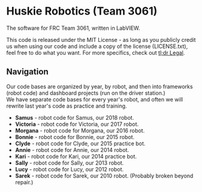 Huskie Robotics (Team 3061) 
=========
The software for FRC Team 3061, written in LabVIEW.

This code is released under the MIT License - as long as you publicly credit us when using our code and include a copy of the license (LICENSE.txt), feel free to do what you want. For more specifics, check out [tl;dr Legal](https://tldrlegal.com/license/mit-license).

## Navigation

Our code bases are organized by year, by robot, and then into frameworks (robot code) and dashboard projects (run on the driver station.)  
We have separate code bases for every year's robot, and often we will rewrite last year's code as practice and training.
  - **Samus** - robot code for Samus, our 2018 robot.
  - **Victoria** - robot code for Victoria, our 2017 robot.
  - **Morgana** - robot code for Morgana, our 2016 robot.
  - **Bonnie** - robot code for Bonnie, our 2015 robot.
  - **Clyde** - robot code for Clyde, our 2015 practice bot.
  - **Annie** - robot code for Annie, our 2014 robot.
  - **Kari** - robot code for Kari, our 2014 practice bot.
  - **Sally** - robot code for Sally, our 2013 robot.
  - **Lucy** - robot code for Lucy, our 2012 robot.
  - **Sarek** - robot code for Sarek, our 2010 robot. (Probably broken beyond repair.)
